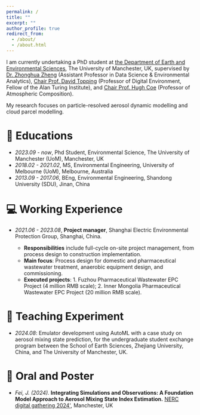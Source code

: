```yaml
---
permalink: /
title: ""
excerpt: ""
author_profile: true
redirect_from: 
  - /about/
  - /about.html
---
```


<!-- {% if site.google_scholar_stats_use_cdn %}
{% assign gsDataBaseUrl = "https://cdn.jsdelivr.net/gh/" | append: site.repository | append: "@" %}
{% else %}
{% assign gsDataBaseUrl = "https://raw.githubusercontent.com/" | append: site.repository | append: "/" %}
{% endif %}
{% assign url = gsDataBaseUrl | append: "google-scholar-stats/gs_data_shieldsio.json" %} -->

<span class='anchor' id='about-me'></span>
I am currently undertaking a PhD student at [the Department of Earth and Environmental Sciences](https://www.ees.manchester.ac.uk/), The University of Manchester, UK, supervised by [Dr. Zhonghua Zheng](https://zhonghuazheng.com/) (Assistant Professor in Data Science & Environmental Analytics), [Chair Prof. David Topping](https://research.manchester.ac.uk/en/persons/david.topping) (Professor of Digital Environment, Fellow of the Alan Turing Institute), and [Chair Prof. Hugh Coe](https://research.manchester.ac.uk/en/persons/hugh.coe) (Professor of Atmospheric Composition).

My research focuses on particle-resolved aerosol dynamic modelling and cloud parcel modelling.


<!-- # 🔥 News
- *2022.02*: &nbsp;🎉🎉 Lorem ipsum dolor sit amet, consectetur adipiscing elit. Vivamus ornare aliquet ipsum, ac tempus justo dapibus sit amet. 
- *2022.02*: &nbsp;🎉🎉 Lorem ipsum dolor sit amet, consectetur adipiscing elit. Vivamus ornare aliquet ipsum, ac tempus justo dapibus sit amet.  -->

<!-- # 📝 Publications 

<div class='paper-box'><div class='paper-box-image'><div><div class="badge">CVPR 2016</div><img src='images/500x300.png' alt="sym" width="100%"></div></div>
<div class='paper-box-text' markdown="1">

[Deep Residual Learning for Image Recognition](https://openaccess.thecvf.com/content_cvpr_2016/papers/He_Deep_Residual_Learning_CVPR_2016_paper.pdf)

**Kaiming He**, Xiangyu Zhang, Shaoqing Ren, Jian Sun

[**Project**](https://scholar.google.com/citations?view_op=view_citation&hl=zh-CN&user=DhtAFkwAAAAJ&citation_for_view=DhtAFkwAAAAJ:ALROH1vI_8AC) <strong><span class='show_paper_citations' data='DhtAFkwAAAAJ:ALROH1vI_8AC'></span></strong>
- Lorem ipsum dolor sit amet, consectetur adipiscing elit. Vivamus ornare aliquet ipsum, ac tempus justo dapibus sit amet. 
</div>
</div> -->

<!-- - [Lorem ipsum dolor sit amet, consectetur adipiscing elit. Vivamus ornare aliquet ipsum, ac tempus justo dapibus sit amet](https://github.com), A, B, C, **CVPR 2020** -->

<!-- # 🎖 Honors and Awards
- *2021.10* Lorem ipsum dolor sit amet, consectetur adipiscing elit. Vivamus ornare aliquet ipsum, ac tempus justo dapibus sit amet. 
- *2021.09* Lorem ipsum dolor sit amet, consectetur adipiscing elit. Vivamus ornare aliquet ipsum, ac tempus justo dapibus sit amet.  -->
<span class='anchor' id='Education'></span>
# 📖 Educations
- *2023.09 - now*, Phd Student, Environmental Science, The University of Manchester (UoM), Manchester, UK
- *2018.02 - 2021.02*, MS, Environmental Engineering, University of Melbourne (UoM), Melbourne, Australia
- *2013.09 - 2017.06*, BEng, Environmental Engineering, Shandong University (SDU), Jinan, China

<span class='anchor' id='Working Experience'></span>
# 💻 Working Experience
- *2021.06 - 2023.08*, **Project manager**, Shanghai Electric Environmental Protection Group, Shanghai, China.

    - **Responsibilities** include full-cycle on-site project management, from process design to construction implementation.
    - **Main focus**: Process design for domestic and pharmaceutical wastewater treatment, anaerobic equipment design, and commissioning.
    - **Executed projects**: 1. Fuzhou Pharmaceutical Wastewater EPC Project (4 million RMB scale); 2. Inner Mongolia Pharmaceutical Wastewater EPC Project (20 million RMB scale).

<span class='anchor' id='Teaching Experiment'></span>
# 📖 Teaching Experiment
- *2024.08*: Emulator development using AutoML with a case study on aerosol mixing state prediction, for the undergraduate student exchange program between the School of Earth Sciences, Zhejiang University, China, and The University of Manchester, UK.


<span class='anchor' id='Oral and Poster'></span>
# 💬 Oral and Poster
- *Fei, J. (2024).* **Integrating Simulations and Observations: A Foundation Model Approach to Aerosol Mixing State Index Estimation.** [NERC digital gathering 2024'](https://www.digital-solutions.uk/dg24/schedule.html), Manchester, UK